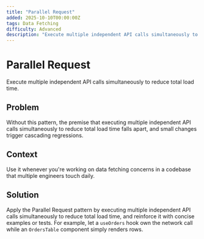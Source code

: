 ```yaml
---
title: "Parallel Request"
added: 2025-10-10T00:00:00Z
tags: Data Fetching
difficulty: Advanced
description: "Execute multiple independent API calls simultaneously to reduce total load time."
---
```

# Parallel Request

Execute multiple independent API calls simultaneously to reduce total load time.

## Problem

Without this pattern, the premise that executing multiple independent API calls simultaneously to reduce total load time falls apart, and small changes trigger cascading regressions.

## Context

Use it whenever you're working on data fetching concerns in a codebase that multiple engineers touch daily.

## Solution

Apply the Parallel Request pattern by executing multiple independent API calls simultaneously to reduce total load time, and reinforce it with concise examples or tests. For example, let a `useOrders` hook own the network call while an `OrdersTable` component simply renders rows.
